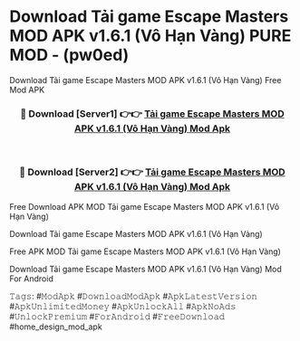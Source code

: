 # Download Tải game Escape Masters MOD APK v1.6.1 (Vô Hạn Vàng) PURE MOD - (pw0ed)
Download Tải game Escape Masters MOD APK v1.6.1 (Vô Hạn Vàng) Free Mod APK

<div align="center">
<h3>🔴 Download [Server1] 👉👉 <a href="https://apk-comot.site?title=Tải_game_Escape_Masters_MOD_APK_v1.6.1_(Vô_Hạn_Vàng)">Tải game Escape Masters MOD APK v1.6.1 (Vô Hạn Vàng) Mod Apk</a></h3><br>

<h3>🔴 Download [Server2] 👉👉 <a href="https://apk-comot.site?title=Tải_game_Escape_Masters_MOD_APK_v1.6.1_(Vô_Hạn_Vàng)">Tải game Escape Masters MOD APK v1.6.1 (Vô Hạn Vàng) Mod Apk</a></h3>
</div>


Free Download APK MOD Tải game Escape Masters MOD APK v1.6.1 (Vô Hạn Vàng)

Download Tải game Escape Masters MOD APK v1.6.1 (Vô Hạn Vàng) 

Free APK MOD Tải game Escape Masters MOD APK v1.6.1 (Vô Hạn Vàng) 

Download Tải game Escape Masters MOD APK v1.6.1 (Vô Hạn Vàng) Mod For Android

𝚃𝚊𝚐𝚜: #𝙼𝚘𝚍𝙰𝚙𝚔 #𝙳𝚘𝚠𝚗𝚕𝚘𝚊𝚍𝙼𝚘𝚍𝙰𝚙𝚔 #𝙰𝚙𝚔𝙻𝚊𝚝𝚎𝚜𝚝𝚅𝚎𝚛𝚜𝚒𝚘𝚗 #𝙰𝚙𝚔𝚄𝚗𝚕𝚒𝚖𝚒𝚝𝚎𝚍𝙼𝚘𝚗𝚎𝚢 #𝙰𝚙𝚔𝚄𝚗𝚕𝚘𝚌𝚔𝙰𝚕𝚕 #𝙰𝚙𝚔𝙽𝚘𝙰𝚍𝚜 #𝚄𝚗𝚕𝚘𝚌𝚔𝙿𝚛𝚎𝚖𝚒𝚞𝚖 #𝙵𝚘𝚛𝙰𝚗𝚍𝚛𝚘𝚒𝚍 #𝙵𝚛𝚎𝚎𝙳𝚘𝚠𝚗𝚕𝚘𝚊𝚍 #home_design_mod_apk